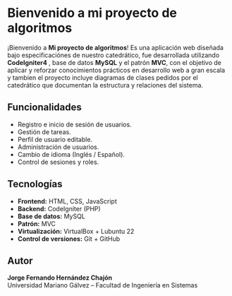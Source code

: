 # Bienvenido a mi proyecto de algoritmos

¡Bienvenido a **Mi proyecto de algoritmos**! Es una aplicación web diseñada bajo especificaciónes de nuestro catedrático, fue desarrollada utilizando **CodeIgniter4** , base de datos **MySQL** y el patrón **MVC**, con el objetivo de aplicar y reforzar conocimientos prácticos en desarrollo web a gran escala y tambien el proyecto incluye diagramas de clases pedidos por el catedrático que documentan la estructura y relaciones del sistema.  

## Funcionalidades
- Registro e inicio de sesión de usuarios.  
- Gestión de tareas.  
- Perfil de usuario editable.  
- Administración de usuarios.  
- Cambio de idioma (Inglés / Español).  
- Control de sesiones y roles.

## Tecnologías
- **Frontend:** HTML, CSS, JavaScript  
- **Backend:** CodeIgniter (PHP)  
- **Base de datos:** MySQL  
- **Patrón:** MVC  
- **Virtualización:** VirtualBox + Lubuntu 22  
- **Control de versiones:** Git + GitHub

## Autor
**Jorge Fernando Hernández Chajón**  
Universidad Mariano Gálvez – Facultad de Ingeniería en Sistemas


